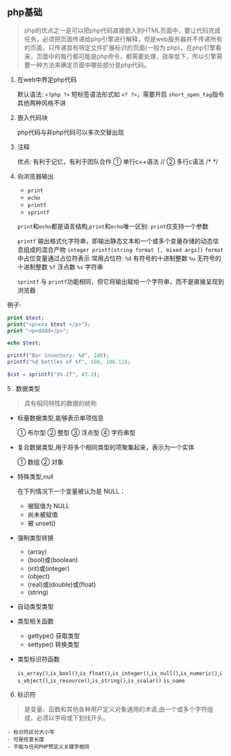 ## php基础
> php的优点之一是可以把php代码直接嵌入到HTML页面中，要让代码完成任务，必须把页面传递给php引擎进行解释，但是web服务器并不传递所有的页面，只传递具有特定文件扩展标识的页面(一般为.php)，在php引擎看来，页面中的每行都可能是php命令，都需要处理，效率低下，所以引擎需要一种方法来确定页面中哪些部分是php代码。

1. 在web中界定php代码

    默认语法: `<?php ?>`
    短标签语法形式如 `<? ?>`，需要开启 `short_open_tag`指令
    其他两种风格不讲

2. 嵌入代码块

    php代码与非php代码可以多次交替出现

3. 注释

    优点: 有利于记忆，有利于团队合作
    ① 单行c++语法       //
    ② 多行c语法         /* */

4. 向浏览器输出

    - `print`
    - `echo`
    - `printf`
    - `sprintf`

    `print`和`echo`都是语言结构,`print`和`echo`唯一区别: `print`仅支持一个参数

    `printf` 输出格式化字符串，即输出静态文本和一个或多个变量存储的动态信息组成的混合产物
    `integer printf(string format [, mixed args])`
    `format`中占位变量通过占位符表示
    常用占位符: 
    `%d` 有符号的十进制整数
    `%u` 无符号的十进制整数
    `%f` 浮点数
    `%s` 字符串

    `sprintf` 与 `printf`功能相同，但它将输出赋给一个字符串，而不是直接呈现到浏览器

例子:

```php
print $test;
print("<p>xxx $test </p>");
print "<p>dddd</p>";

echo $test;

printf("Bar inventory: %d", 100);
printf("%d bottles of %f", 100, 100.11);

$cst = sprintf("$%.2f", 43.2);
```

5 . 数据类型

> 具有相同特性的数据的统称

- 标量数据类型,能够表示单项信息

    ① 布尔型
    ② 整型
    ③ 浮点型
    ④ 字符串型

- 复合数据类型,用于将多个相同类型的项聚集起来，表示为一个实体

    ① 数组
    ② 对象

- 特殊类型,null

    在下列情况下一个变量被认为是 NULL：
    - 被赋值为 NULL
    - 尚未被赋值
    - 被 unset()

- 强制类型转换

    - (array)
    - (bool)或(boolean)
    - (int)或(integer)
    - (object)
    - (real)或(double)或(float)
    - (string)

- 自动类型类型

- 类型相关函数

    - gettype() 获取类型
    - settype() 转换类型

- 类型标识符函数

    `is_array()`,`is_bool()`,`is_float()`,`is_integer()`,`is_null()`,`is_numeric()`,`is_object()`,`is_resource()`,`is_string()`,`is_scalar()`
    `is_name`

6. 标识符
> 是变量、函数和其他各种用户定义对象通用的术语,由一个或多个字符组成，必须以字母或下划线开头。

    - 标识符区分大小写
    - 可是任意长度
    - 不能与任何PHP预定义关键字相同


